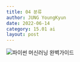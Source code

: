 ```yaml
---
title: 04 분류
author: JUNG YoungKyun
date: 2022-06-14
category: 15.01 ai
layout: post
---
```


![파이썬 머신러닝 완벽가이드](https://img.shields.io/badge/파이썬_머신러닝_완벽가이드-blue.svg)
